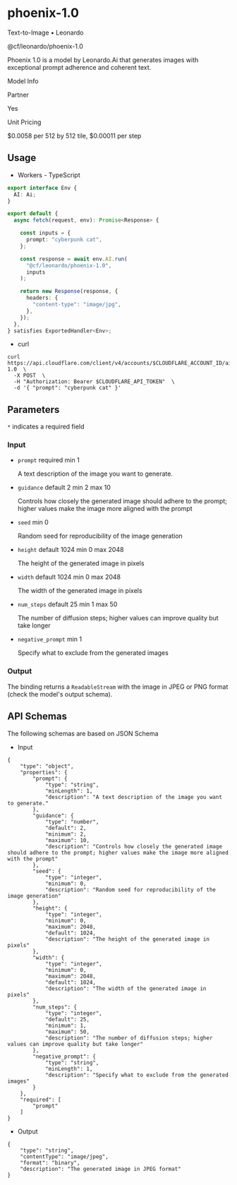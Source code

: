 # phoenix-1.0

Text-to-Image  •  Leonardo

@cf/leonardo/phoenix-1.0

Phoenix 1.0 is a model by Leonardo.Ai that generates images with exceptional prompt adherence and coherent text.

Model Info

Partner

Yes

Unit Pricing

$0.0058 per 512 by 512 tile, $0.00011 per step

## Usage

- Workers - TypeScript
```ts
export interface Env {
  AI: Ai;
}

export default {
  async fetch(request, env): Promise<Response> {

    const inputs = {
      prompt: "cyberpunk cat",
    };

    const response = await env.AI.run(
      "@cf/leonardo/phoenix-1.0",
      inputs
    );

    return new Response(response, {
      headers: {
        "content-type": "image/jpg",
      },
    });
  },
} satisfies ExportedHandler<Env>;
```

- curl
```curl
curl https://api.cloudflare.com/client/v4/accounts/$CLOUDFLARE_ACCOUNT_ID/ai/run/@cf/leonardo/phoenix-1.0  \
  -X POST  \
  -H "Authorization: Bearer $CLOUDFLARE_API_TOKEN"  \
  -d '{ "prompt": "cyberpunk cat" }'
```


## Parameters

`*`  indicates a required field

### Input

-   `prompt`  required  min 1
    
    A text description of the image you want to generate.
    
-   `guidance`  default 2  min 2  max 10
    
    Controls how closely the generated image should adhere to the prompt; higher values make the image more aligned with the prompt
    
-   `seed`  min 0
    
    Random seed for reproducibility of the image generation
    
-   `height`  default 1024  min 0  max 2048
    
    The height of the generated image in pixels
    
-   `width`  default 1024  min 0  max 2048
    
    The width of the generated image in pixels
    
-   `num_steps`  default 25  min 1  max 50
    
    The number of diffusion steps; higher values can improve quality but take longer
    
-   `negative_prompt`  min 1
    
    Specify what to exclude from the generated images
    

### Output

The binding returns a  `ReadableStream`  with the image in JPEG or PNG format (check the model's output schema).

## API Schemas

The following schemas are based on JSON Schema

-   Input
```
{
    "type": "object",
    "properties": {
        "prompt": {
            "type": "string",
            "minLength": 1,
            "description": "A text description of the image you want to generate."
        },
        "guidance": {
            "type": "number",
            "default": 2,
            "minimum": 2,
            "maximum": 10,
            "description": "Controls how closely the generated image should adhere to the prompt; higher values make the image more aligned with the prompt"
        },
        "seed": {
            "type": "integer",
            "minimum": 0,
            "description": "Random seed for reproducibility of the image generation"
        },
        "height": {
            "type": "integer",
            "minimum": 0,
            "maximum": 2048,
            "default": 1024,
            "description": "The height of the generated image in pixels"
        },
        "width": {
            "type": "integer",
            "minimum": 0,
            "maximum": 2048,
            "default": 1024,
            "description": "The width of the generated image in pixels"
        },
        "num_steps": {
            "type": "integer",
            "default": 25,
            "minimum": 1,
            "maximum": 50,
            "description": "The number of diffusion steps; higher values can improve quality but take longer"
        },
        "negative_prompt": {
            "type": "string",
            "minLength": 1,
            "description": "Specify what to exclude from the generated images"
        }
    },
    "required": [
        "prompt"
    ]
}
```

-   Output
```
{
    "type": "string",
    "contentType": "image/jpeg",
    "format": "binary",
    "description": "The generated image in JPEG format"
}
```